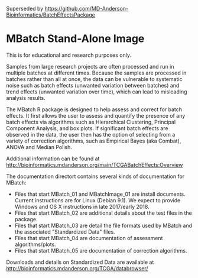 Superseded by https://github.com/MD-Anderson-Bioinformatics/BatchEffectsPackage

# MBatch Stand-Alone Image

This is for educational and research purposes only. 

Samples from large research projects are often processed and run in multiple batches at different times. Because the samples are processed in batches rather than all at once, the data can be vulnerable to systematic noise such as batch effects (unwanted variation between batches) and trend effects (unwanted variation over time), which can lead to misleading analysis results.

The MBatch R package is designed to help assess and correct for batch effects. It first allows the user to assess and quantify the presence of any batch effects via algorithms such as Hierarchical Clustering, Principal Component Analysis, and box plots. If significant batch effects are observed in the data, the user then has the option of selecting from a variety of correction algorithms, such as Empirical Bayes (aka Combat), ANOVA and Median Polish.

Additional information can be found at http://bioinformatics.mdanderson.org/main/TCGABatchEffects:Overview

The documentation directort contains several kinds of documentation for MBatch:

 * Files that start MBatch_01 and MBatchImage_01 are install documents. Current instructions are for Linux (Debian 9.1). We expect to provide Windows and OS X instructions in late 2017/early 2018.
 * Files that start MBatch_02 are additional details about the test files in the package.
 * Files that start MBatch_03 are detail the file formats used by MBatch and the associated "Standardized Data" files.
 * Files that start MBatch_04 are documentation of assessment algorithms/plots.
 * Files that start MBatch_05 are documentation of correction algorithms.

Downloads and details on Standardized Data are available at http://bioinformatics.mdanderson.org/TCGA/databrowser/

